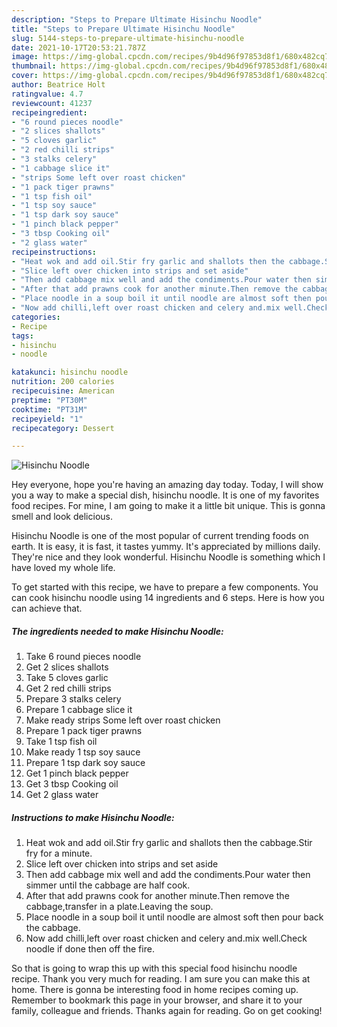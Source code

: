 ```yaml
---
description: "Steps to Prepare Ultimate Hisinchu Noodle"
title: "Steps to Prepare Ultimate Hisinchu Noodle"
slug: 5144-steps-to-prepare-ultimate-hisinchu-noodle
date: 2021-10-17T20:53:21.787Z
image: https://img-global.cpcdn.com/recipes/9b4d96f97853d8f1/680x482cq70/hisinchu-noodle-recipe-main-photo.jpg
thumbnail: https://img-global.cpcdn.com/recipes/9b4d96f97853d8f1/680x482cq70/hisinchu-noodle-recipe-main-photo.jpg
cover: https://img-global.cpcdn.com/recipes/9b4d96f97853d8f1/680x482cq70/hisinchu-noodle-recipe-main-photo.jpg
author: Beatrice Holt
ratingvalue: 4.7
reviewcount: 41237
recipeingredient:
- "6 round pieces noodle"
- "2 slices shallots"
- "5 cloves garlic"
- "2 red chilli strips"
- "3 stalks celery"
- "1 cabbage slice it"
- "strips Some left over roast chicken"
- "1 pack tiger prawns"
- "1 tsp fish oil"
- "1 tsp soy sauce"
- "1 tsp dark soy sauce"
- "1 pinch black pepper"
- "3 tbsp Cooking oil"
- "2 glass water"
recipeinstructions:
- "Heat wok and add oil.Stir fry garlic and shallots then the cabbage.Stir fry for a minute."
- "Slice left over chicken into strips and set aside"
- "Then add cabbage mix well and add the condiments.Pour water then simmer until the cabbage are half cook."
- "After that add prawns cook for another minute.Then remove the cabbage,transfer in a plate.Leaving the soup."
- "Place noodle in a soup boil it until noodle are almost soft then pour back the cabbage."
- "Now add chilli,left over roast chicken and celery and.mix well.Check noodle if done then off the fire."
categories:
- Recipe
tags:
- hisinchu
- noodle

katakunci: hisinchu noodle 
nutrition: 200 calories
recipecuisine: American
preptime: "PT30M"
cooktime: "PT31M"
recipeyield: "1"
recipecategory: Dessert

---
```



![Hisinchu Noodle](https://img-global.cpcdn.com/recipes/9b4d96f97853d8f1/680x482cq70/hisinchu-noodle-recipe-main-photo.jpg)

Hey everyone, hope you're having an amazing day today. Today, I will show you a way to make a special dish, hisinchu noodle. It is one of my favorites food recipes. For mine, I am going to make it a little bit unique. This is gonna smell and look delicious.



Hisinchu Noodle is one of the most popular of current trending foods on earth. It is easy, it is fast, it tastes yummy. It's appreciated by millions daily. They're nice and they look wonderful. Hisinchu Noodle is something which I have loved my whole life.


To get started with this recipe, we have to prepare a few components. You can cook hisinchu noodle using 14 ingredients and 6 steps. Here is how you can achieve that.

<!--inarticleads1-->

##### The ingredients needed to make Hisinchu Noodle:

1. Take 6 round pieces noodle
1. Get 2 slices shallots
1. Take 5 cloves garlic
1. Get 2 red chilli strips
1. Prepare 3 stalks celery
1. Prepare 1 cabbage slice it
1. Make ready strips Some left over roast chicken
1. Prepare 1 pack tiger prawns
1. Take 1 tsp fish oil
1. Make ready 1 tsp soy sauce
1. Prepare 1 tsp dark soy sauce
1. Get 1 pinch black pepper
1. Get 3 tbsp Cooking oil
1. Get 2 glass water




<!--inarticleads2-->

##### Instructions to make Hisinchu Noodle:

1. Heat wok and add oil.Stir fry garlic and shallots then the cabbage.Stir fry for a minute.
1. Slice left over chicken into strips and set aside
1. Then add cabbage mix well and add the condiments.Pour water then simmer until the cabbage are half cook.
1. After that add prawns cook for another minute.Then remove the cabbage,transfer in a plate.Leaving the soup.
1. Place noodle in a soup boil it until noodle are almost soft then pour back the cabbage.
1. Now add chilli,left over roast chicken and celery and.mix well.Check noodle if done then off the fire.




So that is going to wrap this up with this special food hisinchu noodle recipe. Thank you very much for reading. I am sure you can make this at home. There is gonna be interesting food in home recipes coming up. Remember to bookmark this page in your browser, and share it to your family, colleague and friends. Thanks again for reading. Go on get cooking!
